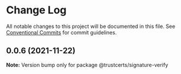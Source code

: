 # Change Log

All notable changes to this project will be documented in this file.
See [Conventional Commits](https://conventionalcommits.org) for commit guidelines.

## 0.0.6 (2021-11-22)

**Note:** Version bump only for package @trustcerts/signature-verify
